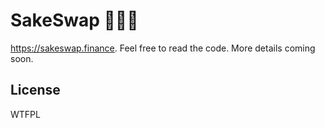 # SakeSwap 🍶🍶🍶

https://sakeswap.finance. Feel free to read the code. More details coming soon.

## License

WTFPL
